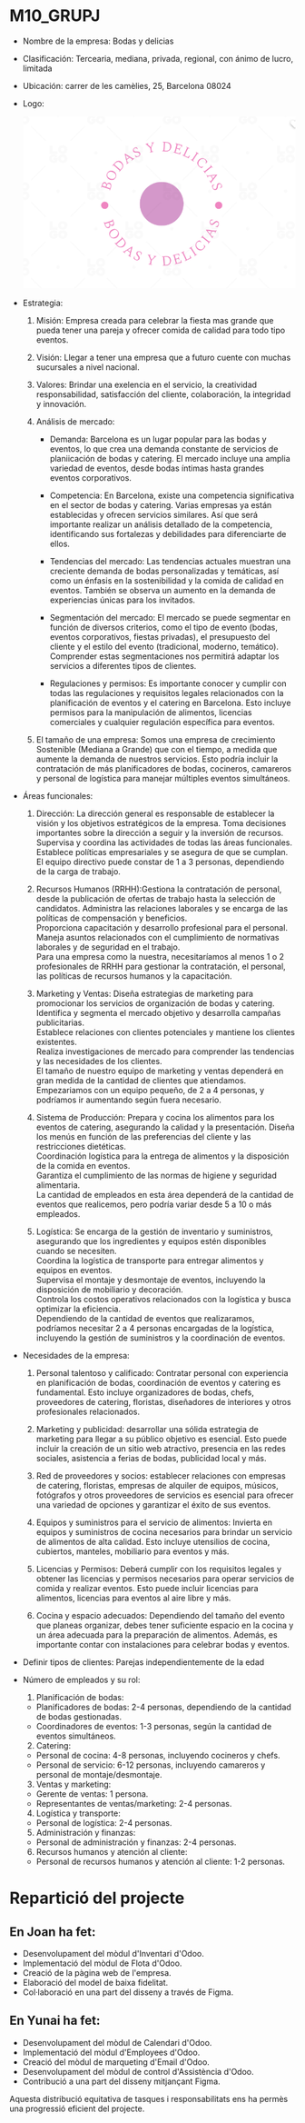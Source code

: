 # M10_GRUPJ
- Nombre de la empresa: Bodas y delicias

- Clasificación: Tercearia, mediana, privada, regional, con ánimo de lucro, limitada

- Ubicación: carrer de les camèlies, 25, Barcelona 08024

- Logo:

    ![Logo](2.png)

- Estrategia:

    1. Misión: Empresa creada para celebrar la fiesta mas grande que pueda tener una pareja y ofrecer comida de calidad para todo tipo eventos.
    
    2. Visión: Llegar a tener una empresa que a futuro cuente con muchas sucursales a nivel nacional.

    3. Valores: Brindar una exelencia en el servicio, la creatividad responsabilidad, satisfacción del cliente, colaboración, la integridad y innovación.  

    4. Análisis de mercado: 

        - Demanda: Barcelona es un lugar popular para las bodas y eventos, lo que crea una demanda constante de servicios de planiicación de bodas y catering. El mercado incluye una amplia variedad de eventos, desde bodas íntimas hasta grandes eventos corporativos.

        - Competencia: En Barcelona, existe una competencia significativa en el sector de bodas y catering. Varias empresas ya están establecidas y ofrecen servicios similares. Así que será importante realizar un análisis detallado de la competencia, identificando sus fortalezas y debilidades para diferenciarte de ellos.
        
        - Tendencias del mercado: Las tendencias actuales muestran una creciente demanda de bodas personalizadas y temáticas, así como un énfasis en la sostenibilidad y la comida de calidad en eventos. También se observa un aumento en la demanda de experiencias únicas para los invitados.

        - Segmentación del mercado: El mercado se puede segmentar en función de diversos criterios, como el tipo de evento (bodas, eventos corporativos, fiestas privadas), el presupuesto del cliente y el estilo del evento (tradicional, moderno, temático). Comprender estas segmentaciones nos permitirá adaptar los servicios a diferentes tipos de clientes.

        - Regulaciones y permisos: Es importante conocer y cumplir con todas las regulaciones y requisitos legales relacionados con la planificación de eventos y el catering en Barcelona. Esto incluye permisos para la manipulación de alimentos, licencias comerciales y cualquier regulación específica para eventos.


    5. El tamaño de una empresa: Somos una empresa de crecimiento Sostenible (Mediana a Grande) que con el tiempo, a medida que aumente la demanda de nuestros servicios. Esto podría incluir la contratación de más planificadores de bodas, cocineros, camareros y personal de logística para manejar múltiples eventos simultáneos.

- Áreas funcionales: 

    1. Dirección: La dirección general es responsable de establecer la visión y los objetivos estratégicos de la empresa.
    Toma decisiones importantes sobre la dirección a seguir y la inversión de recursos.                    
    Supervisa y coordina las actividades de todas las áreas funcionales.
    Establece políticas empresariales y se asegura de que se cumplan.                                     
    El equipo directivo puede constar de 1 a 3 personas, dependiendo de la carga de trabajo.


    2. Recursos Humanos (RRHH):Gestiona la contratación de personal, desde la publicación de ofertas de trabajo hasta la selección de candidatos.
    Administra las relaciones laborales y se encarga de las políticas de compensación y beneficios.                    
    Proporciona capacitación y desarrollo profesional para el personal.
    Maneja asuntos relacionados con el cumplimiento de normativas laborales y de seguridad en el trabajo.          
    Para una empresa como la nuestra, necesitaríamos al menos 1 o 2 profesionales de RRHH para gestionar la contratación, el personal, las políticas de recursos humanos y la capacitación.


    3. Marketing y Ventas: Diseña estrategias de marketing para promocionar los servicios de organización de bodas y catering.
    Identifica y segmenta el mercado objetivo y desarrolla campañas publicitarias.                                
    Establece relaciones con clientes potenciales y mantiene los clientes existentes.                                         
    Realiza investigaciones de mercado para comprender las tendencias y las necesidades de los clientes.                                         
    El tamaño de nuestro equipo de marketing y ventas dependerá en gran medida de la cantidad de clientes que atiendamos. Empezariamos con un equipo pequeño, de 2 a 4 personas, y podríamos ir aumentando según fuera necesario.


    4. Sistema de Producción: Prepara y cocina los alimentos para los eventos de catering, asegurando la calidad y la presentación.
    Diseña los menús en función de las preferencias del cliente y las restricciones dietéticas.                      
    Coordinación logística para la entrega de alimentos y la disposición de la comida en eventos.                     
    Garantiza el cumplimiento de las normas de higiene y seguridad alimentaria.                           
    La cantidad de empleados en esta área dependerá de la cantidad de eventos que realicemos, pero podría variar desde 5 a 10 o más empleados.

    5. Logística: Se encarga de la gestión de inventario y suministros, asegurando que los ingredientes y equipos estén disponibles cuando se necesiten.                         
    Coordina la logística de transporte para entregar alimentos y equipos en eventos.                           
    Supervisa el montaje y desmontaje de eventos, incluyendo la disposición de mobiliario y decoración.                     
    Controla los costos operativos relacionados con la logística y busca optimizar la eficiencia.                                      
    Dependiendo de la cantidad de eventos que realizaramos, podríamos necesitar 2 a 4 personas encargadas de la logística, incluyendo la gestión de suministros y la coordinación de eventos.



- Necesidades de la empresa:

    1. Personal talentoso y calificado: Contratar personal con experiencia en planificación de bodas, coordinación de eventos y catering es fundamental. Esto incluye organizadores de bodas, chefs, proveedores de catering, floristas, diseñadores de interiores y otros profesionales relacionados.

    2. Marketing y publicidad: desarrollar una sólida estrategia de marketing para llegar a su público objetivo es esencial. Esto puede incluir la creación de un sitio web atractivo, presencia en las redes sociales, asistencia a ferias de bodas, publicidad local y más.

    3. Red de proveedores y socios: establecer relaciones con empresas de catering, floristas, empresas de alquiler de equipos, músicos, fotógrafos y otros proveedores de servicios es esencial para ofrecer una variedad de opciones y garantizar el éxito de sus eventos.

    4. Equipos y suministros para el servicio de alimentos: Invierta en equipos y suministros de cocina necesarios para brindar un servicio de alimentos de alta calidad. Esto incluye utensilios de cocina, cubiertos, manteles, mobiliario para eventos y más.

    5. Licencias y Permisos: Deberá cumplir con los requisitos legales y obtener las licencias y permisos necesarios para operar servicios de comida y realizar eventos. Esto puede incluir licencias para alimentos, licencias para eventos al aire libre y más.

    6. Cocina y espacio adecuados: Dependiendo del tamaño del evento que planeas organizar, debes tener suficiente espacio en la cocina y un área adecuada para la preparación de alimentos. Además, es importante contar con instalaciones para celebrar bodas y eventos.


- Definir tipos de clientes: Parejas independientemente de la edad

- Número de empleados y su rol: 


    1. Planificación de bodas:
    - Planificadores de bodas: 2-4 personas, dependiendo de la cantidad de bodas gestionadas.
    - Coordinadores de eventos: 1-3 personas, según la cantidad de eventos simultáneos.

    2. Catering:
    - Personal de cocina: 4-8 personas, incluyendo cocineros y chefs.
    - Personal de servicio: 6-12 personas, incluyendo camareros y personal de montaje/desmontaje.

    3. Ventas y marketing:
    - Gerente de ventas: 1 persona.
    - Representantes de ventas/marketing: 2-4 personas.

    4. Logística y transporte:
    - Personal de logística: 2-4 personas.

    5. Administración y finanzas:
    - Personal de administración y finanzas: 2-4 personas.

    6. Recursos humanos y atención al cliente:
    - Personal de recursos humanos y atención al cliente: 1-2 personas.
 

# Repartició del projecte

## En Joan ha fet:
- Desenvolupament del mòdul d'Inventari d'Odoo.
- Implementació del mòdul de Flota d'Odoo.
- Creació de la pàgina web de l'empresa.
- Elaboració del model de baixa fidelitat.
- Col·laboració en una part del disseny a través de Figma.

## En Yunai ha fet:
- Desenvolupament del mòdul de Calendari d'Odoo.
- Implementació del mòdul d'Employees d'Odoo.
- Creació del mòdul de marqueting d'Email d'Odoo.
- Desenvolupament del mòdul de control d'Assistència d'Odoo.
- Contribució a una part del disseny mitjançant Figma.

Aquesta distribució equitativa de tasques i responsabilitats ens ha permès una progressió eficient del projecte.

